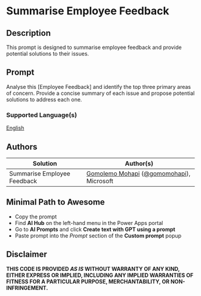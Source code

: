# Summarise Employee Feedback

## Description

This prompt is designed to summarise employee feedback and provide potential solutions to their issues.

## Prompt

Analyse this [Employee Feedback] and identify the top three primary areas of concern. Provide a concise summary of each issue and propose potential solutions to address each one.

### Supported Language(s)

[English](./en-us/prompt.md)

## Authors

Solution|Author(s)
--------|---------
Summarise Employee Feedback | [Gomolemo Mohapi](https://github.com/gomomohapi) ([@gomomohapi](https://twitter.com/gomomohapi)), Microsoft

## Minimal Path to Awesome

* Copy the prompt
* Find **AI Hub** on the left-hand menu in the Power Apps portal
* Go to **AI Prompts** and click **Create text with GPT using a prompt**
* Paste prompt into the *Prompt* section of the **Custom prompt** popup

## Disclaimer

**THIS CODE IS PROVIDED *AS IS* WITHOUT WARRANTY OF ANY KIND, EITHER EXPRESS OR IMPLIED, INCLUDING ANY IMPLIED WARRANTIES OF FITNESS FOR A PARTICULAR PURPOSE, MERCHANTABILITY, OR NON-INFRINGEMENT.**